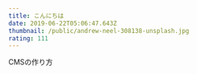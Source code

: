 ```yaml
---
title: こんにちは
date: 2019-06-22T05:06:47.643Z
thumbnail: /public/andrew-neel-308138-unsplash.jpg
rating: 111
---
```

CMSの作り方

